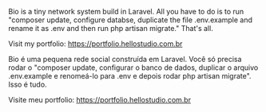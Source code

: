Bio is a tiny network system build in Laravel. All you have to do is to run "composer update, configure databse, duplicate the file .env.example and rename it as .env and then run php artisan migrate." That's all.

Visit my portfolio: https://portfolio.hellostudio.com.br

Bio é uma pequena rede social construída em Laravel. Você só precisa rodar o "composer update, configurar o banco de dados, duplicar o arquivo .env.example e renomeá-lo para .env e depois rodar php artisan migrate". Isso é tudo.

Visite meu portfolio: https://portfolio.hellostudio.com.br
